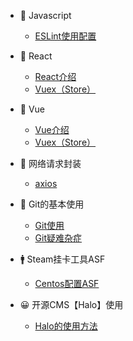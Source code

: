 
 * 🚗 Javascript
   * [ESLint使用配置](eslint.md)




 * 📑 React
   * [React介绍](react.md)
   * [Vuex（Store）](vuex.md)


 * 📑 Vue
   * [Vue介绍](vue.md)
   * [Vuex（Store）](vuex.md)


* 🌹 网络请求封装
   * [axios](request.md)


 * 🐖 Git的基本使用 
   * [Git使用](Git.md)
   * [Git疑难杂症](GitIssue.md)



*  🚹 Steam挂卡工具ASF
   * [Centos配置ASF](Steam&ASF.md)




*  😀 开源CMS【Halo】使用
   * [Halo的使用方法](Halo.md)




 


